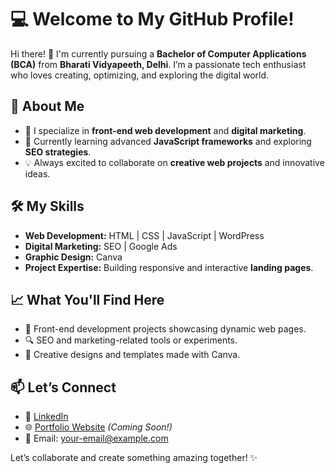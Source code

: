 # 💻 **Welcome to My GitHub Profile!**  

Hi there! 👋 I'm currently pursuing a **Bachelor of Computer Applications (BCA)** from **Bharati Vidyapeeth, Delhi**. I’m a passionate tech enthusiast who loves creating, optimizing, and exploring the digital world.  

## 🚀 **About Me**  
- 🔭 I specialize in **front-end web development** and **digital marketing**.  
- 🌱 Currently learning advanced **JavaScript frameworks** and exploring **SEO strategies**.  
- 💡 Always excited to collaborate on **creative web projects** and innovative ideas.  

## 🛠️ **My Skills**  
- **Web Development:** HTML | CSS | JavaScript | WordPress  
- **Digital Marketing:** SEO | Google Ads  
- **Graphic Design:** Canva  
- **Project Expertise:** Building responsive and interactive **landing pages**.  

## 📈 **What You'll Find Here**  
- 🌟 Front-end development projects showcasing dynamic web pages.  
- 🔍 SEO and marketing-related tools or experiments.  
- 🎨 Creative designs and templates made with Canva.  

## 📫 **Let’s Connect**  
- 💼 [LinkedIn](https://www.linkedin.com)  
- 🌐 [Portfolio Website](#) *(Coming Soon!)*  
- 📧 Email: [your-email@example.com](mailto:your-email@example.com)  

Let’s collaborate and create something amazing together! ✨

